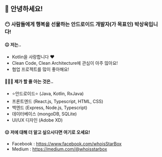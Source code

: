 ## 👋 안녕하세요!
### 😶 사람들에게 행복을 선물하는 안드로이드 개발자(가 목표인) 박상욱입니다!
#### 😐 저는..
- Kotlin을 사랑합니다 ❤️
- Clean Code, Clean Architecture에 관심이 아주 많아요!
- 협업 프로젝트를 많이 좋아해요!

#### 🧑🏻‍💻 제가 할 줄 아는 것은..
- ⭐️안드로이드⭐️ (Java, Kotlin, RxJava)
- 프론트엔드 (React.js, Typescript, HTML, CSS)
- 백엔드 (Express, Node.js, Typescript)
- 데이터베이스 (mongoDB, SQLite)
- UI/UX 디자인 (Adobe XD)

#### 😑 저에 대해 더 알고 싶으시다면 여기로 오세요!
- Facebook : https://www.facebook.com/whoisStarBox
- Medium : https://medium.com/@whoisstarbox
